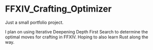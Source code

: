 # FFXIV_Crafting_Optimizer
Just a small portfolio project.

I plan on using Iterative Deepening Depth First Search to determine the optimal moves for crafting in FFXIV. Hoping to also learn Rust along the way.
